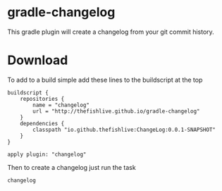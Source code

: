 gradle-changelog
================

This gradle plugin will create a changelog from your git commit history.

Download
================

To add to a build simple add these lines to the buildscript at the top

    buildscript {
        repositories {
            name = "changelog"
            url = "http://thefishlive.github.io/gradle-changelog"
        }
        dependencies {
            classpath "io.github.thefishlive:ChangeLog:0.0.1-SNAPSHOT"
        }
    }
    
    apply plugin: "changelog"

Then to create a changelog just run the task

    changelog
    

